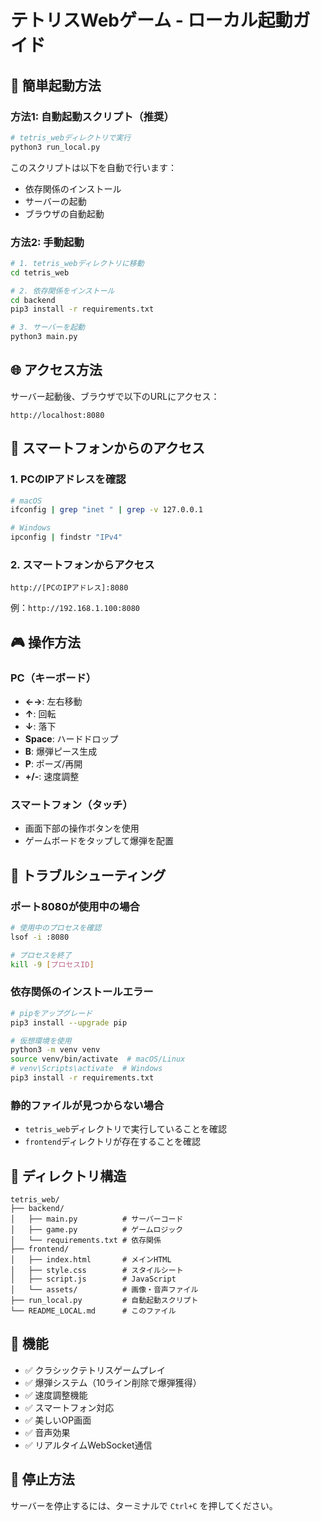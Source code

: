 # テトリスWebゲーム - ローカル起動ガイド

## 🚀 簡単起動方法

### 方法1: 自動起動スクリプト（推奨）

```bash
# tetris_webディレクトリで実行
python3 run_local.py
```

このスクリプトは以下を自動で行います：
- 依存関係のインストール
- サーバーの起動
- ブラウザの自動起動

### 方法2: 手動起動

```bash
# 1. tetris_webディレクトリに移動
cd tetris_web

# 2. 依存関係をインストール
cd backend
pip3 install -r requirements.txt

# 3. サーバーを起動
python3 main.py
```

## 🌐 アクセス方法

サーバー起動後、ブラウザで以下のURLにアクセス：
```
http://localhost:8080
```

## 📱 スマートフォンからのアクセス

### 1. PCのIPアドレスを確認
```bash
# macOS
ifconfig | grep "inet " | grep -v 127.0.0.1

# Windows
ipconfig | findstr "IPv4"
```

### 2. スマートフォンからアクセス
```
http://[PCのIPアドレス]:8080
```

例：`http://192.168.1.100:8080`

## 🎮 操作方法

### PC（キーボード）
- **←→**: 左右移動
- **↑**: 回転
- **↓**: 落下
- **Space**: ハードドロップ
- **B**: 爆弾ピース生成
- **P**: ポーズ/再開
- **+/-**: 速度調整

### スマートフォン（タッチ）
- 画面下部の操作ボタンを使用
- ゲームボードをタップして爆弾を配置

## 🔧 トラブルシューティング

### ポート8080が使用中の場合
```bash
# 使用中のプロセスを確認
lsof -i :8080

# プロセスを終了
kill -9 [プロセスID]
```

### 依存関係のインストールエラー
```bash
# pipをアップグレード
pip3 install --upgrade pip

# 仮想環境を使用
python3 -m venv venv
source venv/bin/activate  # macOS/Linux
# venv\Scripts\activate  # Windows
pip3 install -r requirements.txt
```

### 静的ファイルが見つからない場合
- `tetris_web`ディレクトリで実行していることを確認
- `frontend`ディレクトリが存在することを確認

## 📁 ディレクトリ構造

```
tetris_web/
├── backend/
│   ├── main.py          # サーバーコード
│   ├── game.py          # ゲームロジック
│   └── requirements.txt # 依存関係
├── frontend/
│   ├── index.html       # メインHTML
│   ├── style.css        # スタイルシート
│   ├── script.js        # JavaScript
│   └── assets/          # 画像・音声ファイル
├── run_local.py         # 自動起動スクリプト
└── README_LOCAL.md      # このファイル
```

## 🎯 機能

- ✅ クラシックテトリスゲームプレイ
- ✅ 爆弾システム（10ライン削除で爆弾獲得）
- ✅ 速度調整機能
- ✅ スマートフォン対応
- ✅ 美しいOP画面
- ✅ 音声効果
- ✅ リアルタイムWebSocket通信

## 🛑 停止方法

サーバーを停止するには、ターミナルで `Ctrl+C` を押してください。 